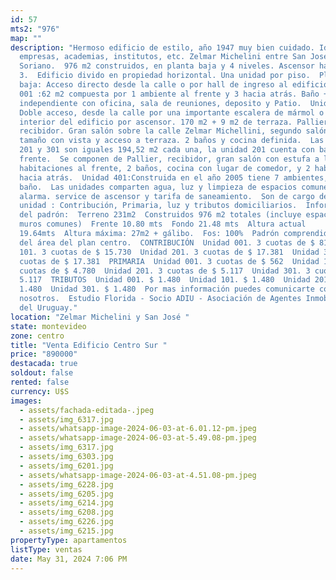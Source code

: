 ```yaml
---
id: 57
mts2: "976"
map: ""
description: "Hermoso edificio de estilo, año 1947 muy bien cuidado. Ideal,
  empresas, academias, institutos, etc. Zelmar Michelini entre San José y
  Soriano.  976 m2 construidos, en planta baja y 4 niveles. Ascensor hasta piso
  3.  Edificio divido en propiedad horizontal. Una unidad por piso.  Planta
  baja: Acceso directo desde la calle o por hall de ingreso al edificio.  Unidad
  001 :62 m2 compuesta por 1 ambiente al frente y 3 hacia atrás. Baño + ambiente
  independiente con oficina, sala de reuniones, deposito y Patio.  Unidad 101:.
  Doble acceso, desde la calle por una importante escalera de mármol o desde el
  interior del edificio por ascensor. 170 m2 + 9 m2 de terraza. Pallier, hall
  recibidor. Gran salón sobre la calle Zelmar Michellini, segundo salón de gran
  tamaño con vista y acceso a terraza. 2 baños y cocina definida.  Las unidades
  201 y 301 son iguales 194,52 m2 cada una, la unidad 201 cuenta con balcones al
  frente.  Se componen de Pallier, recibidor, gran salón con estufa a leña. 3
  habitaciones al frente, 2 baños, cocina con lugar de comedor, y 2 habitaciones
  hacia atrás.  Unidad 401:Construida en el año 2005 tiene 7 ambientes, cocina y
  baño.  Las unidades comparten agua, luz y limpieza de espacios comunes,
  alarma. service de ascensor y tarifa de saneamiento.  Son de cargo de cada
  unidad : Contribución, Primaria, luz y tributos domiciliarios.  Información
  del padrón:  Terreno 231m2  Construidos 976 m2 totales (incluye espacios y
  muros comunes)  Frente 10.80 mts  Fondo 21.48 mts  Altura actual
  19.64mts  Altura máxima: 27m2 + gálibo.  Fos: 100%  Padrón comprendido dentro
  del área del plan centro.  CONTRIBUCIÓN  Unidad 001. 3 cuotas de $ 818  Unidad
  101. 3 cuotas de $ 15.730  Unidad 201. 3 cuotas de $ 17.381  Unidad 301. 3
  cuotas de $ 17.381  PRIMARIA  Unidad 001. 3 cuotas de $ 562  Unidad 101. 3
  cuotas de $ 4.780  Unidad 201. 3 cuotas de $ 5.117  Unidad 301. 3 cuotas de $
  5.117  TRIBUTOS  Unidad 001. $ 1.480  Unidad 101. $ 1.480  Unidad 201. $
  1.480  Unidad 301. $ 1.480  Por mas información puedes comunicarte con
  nosotros.  Estudio Florida - Socio ADIU - Asociación de Agentes Inmobiliarios
  del Uruguay."
location: "Zelmar Michelini y San José "
state: montevideo
zone: centro
title: "Venta Edificio Centro Sur "
price: "890000"
destacada: true
soldout: false
rented: false
currency: U$S
images:
  - assets/fachada-editada-.jpeg
  - assets/img_6317.jpg
  - assets/whatsapp-image-2024-06-03-at-6.01.12-pm.jpeg
  - assets/whatsapp-image-2024-06-03-at-5.49.08-pm.jpeg
  - assets/img_6317.jpg
  - assets/img_6303.jpg
  - assets/img_6201.jpg
  - assets/whatsapp-image-2024-06-03-at-4.51.08-pm.jpeg
  - assets/img_6228.jpg
  - assets/img_6205.jpg
  - assets/img_6214.jpg
  - assets/img_6208.jpg
  - assets/img_6226.jpg
  - assets/img_6215.jpg
propertyType: apartamentos
listType: ventas
date: May 31, 2024 7:06 PM
---
```

